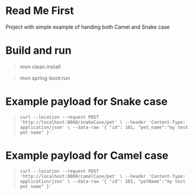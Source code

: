 # Read Me First
Project with simple example of handing both Camel and Snake case

# Build and run


 > 
 >  mvn clean install
 
 >  mvn spring-boot:run

# Example payload for Snake case


> `curl --location --request POST 'http://localhost:8080/snakeCase/pet' \
--header 'Content-Type: application/json' \
--data-raw '{
"id": 101,
"pet_name":"my test pet name"
}'
`

# Example payload for Camel case

> `curl --location --request POST 'http://localhost:8080/camelCase/pet' \
--header 'Content-Type: application/json' \
--data-raw '{
"id": 101,
"petName":"my test pet name"
}'`
